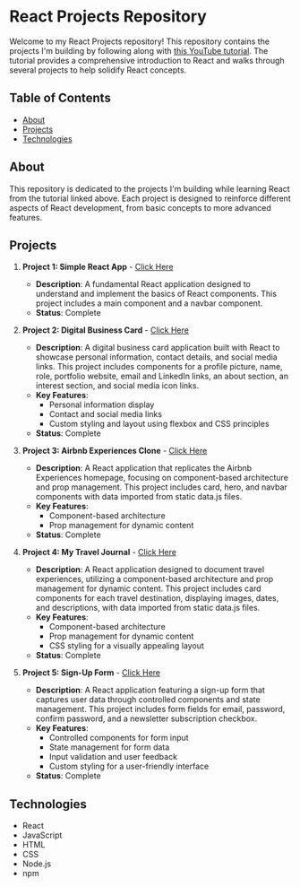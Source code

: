 # React Projects Repository

Welcome to my React Projects repository! This repository contains the projects I'm building by following along with [this YouTube tutorial](https://www.youtube.com/watch?v=bMknfKXIFA8&t=7579s). The tutorial provides a comprehensive introduction to React and walks through several projects to help solidify React concepts.

## Table of Contents

- [About](#about)
- [Projects](#projects)
- [Technologies](#technologies)

## About

This repository is dedicated to the projects I'm building while learning React from the tutorial linked above. Each project is designed to reinforce different aspects of React development, from basic concepts to more advanced features.

## Projects

1. **Project 1: Simple React App** - [Click Here](./simple-react-app/)

   - **Description**: A fundamental React application designed to understand and implement the basics of React components. This project includes a main component and a navbar component.
   - **Status**: Complete

2. **Project 2: Digital Business Card** - [Click Here](./digital-business-card/)

   - **Description**: A digital business card application built with React to showcase personal information, contact details, and social media links. This project includes components for a profile picture, name, role, portfolio website, email and LinkedIn links, an about section, an interest section, and social media icon links.
   - **Key Features**:
     - Personal information display
     - Contact and social media links
     - Custom styling and layout using flexbox and CSS principles
   - **Status**: Complete

3. **Project 3: Airbnb Experiences Clone** - [Click Here](./airbnb-experiences-clone/)

   - **Description**: A React application that replicates the Airbnb Experiences homepage, focusing on component-based architecture and prop management. This project includes card, hero, and navbar components with data imported from static data.js files.
   - **Key Features**:
     - Component-based architecture
     - Prop management for dynamic content
   - **Status**: Complete

4. **Project 4: My Travel Journal** - [Click Here](./my-travel-journal/)

   - **Description**: A React application designed to document travel experiences, utilizing a component-based architecture and prop management for dynamic content. This project includes card components for each travel destination, displaying images, dates, and descriptions, with data imported from static data.js files.
   - **Key Features**:
     - Component-based architecture
     - Prop management for dynamic content
     - CSS styling for a visually appealing layout
   - **Status**: Complete

5. **Project 5: Sign-Up Form** - [Click Here](./sign-up-form/)

   - **Description**: A React application featuring a sign-up form that captures user data through controlled components and state management. This project includes form fields for email, password, confirm password, and a newsletter subscription checkbox.
   - **Key Features**:
     - Controlled components for form input
     - State management for form data
     - Input validation and user feedback
     - Custom styling for a user-friendly interface
   - **Status**: Complete

## Technologies

- React
- JavaScript
- HTML
- CSS
- Node.js
- npm
